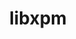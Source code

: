 ---
title: "libxpm"
layout: cache
categories: [package, develop]
meta: {"compilers": ["gcc@=11.4.0"], "num_specs": 7, "num_specs_by_stack": {"hep": 7, "root": 7}, "oss": ["ubuntu22.04"], "platforms": ["linux"], "stacks": ["hep", "root"], "targets": ["x86_64_v3"], "versions": ["3.5.17"]}
spec_details: [{"compiler": "gcc@=11.4.0", "hash": "nvhlx2wuze23izoacne3hf3bbgi2gx3x", "os": "ubuntu22.04", "platform": "linux", "size": "-", "stacks": ["hep", "root"], "tarball": "https://binaries.spack.io/develop/build_cache/linux-ubuntu22.04-x86_64_v3/gcc-11.4.0/libxpm-3.5.17/linux-ubuntu22.04-x86_64_v3-gcc-11.4.0-libxpm-3.5.17-nvhlx2wuze23izoacne3hf3bbgi2gx3x.spack", "target": "x86_64_v3", "variants": ["build_system=autotools"], "versions": ["3.5.17"]}, {"compiler": "gcc@=11.4.0", "hash": "bpm6n54xzhpgnux6hpl5lbyjrdrp5end", "os": "ubuntu22.04", "platform": "linux", "size": "-", "stacks": ["hep", "root"], "tarball": "https://binaries.spack.io/develop/build_cache/linux-ubuntu22.04-x86_64_v3/gcc-11.4.0/libxpm-3.5.17/linux-ubuntu22.04-x86_64_v3-gcc-11.4.0-libxpm-3.5.17-bpm6n54xzhpgnux6hpl5lbyjrdrp5end.spack", "target": "x86_64_v3", "variants": ["build_system=autotools"], "versions": ["3.5.17"]}, {"compiler": "gcc@=11.4.0", "hash": "66ack5ohctj6hj6xhith7opk4kf4kbmr", "os": "ubuntu22.04", "platform": "linux", "size": "-", "stacks": ["hep", "root"], "tarball": "https://binaries.spack.io/develop/build_cache/linux-ubuntu22.04-x86_64_v3/gcc-11.4.0/libxpm-3.5.17/linux-ubuntu22.04-x86_64_v3-gcc-11.4.0-libxpm-3.5.17-66ack5ohctj6hj6xhith7opk4kf4kbmr.spack", "target": "x86_64_v3", "variants": ["build_system=autotools"], "versions": ["3.5.17"]}, {"compiler": "gcc@=11.4.0", "hash": "vwyiwx64gkfwx5l6m2zhgg25flrjoijr", "os": "ubuntu22.04", "platform": "linux", "size": "-", "stacks": ["hep", "root"], "tarball": "https://binaries.spack.io/develop/build_cache/linux-ubuntu22.04-x86_64_v3/gcc-11.4.0/libxpm-3.5.17/linux-ubuntu22.04-x86_64_v3-gcc-11.4.0-libxpm-3.5.17-vwyiwx64gkfwx5l6m2zhgg25flrjoijr.spack", "target": "x86_64_v3", "variants": ["build_system=autotools"], "versions": ["3.5.17"]}, {"compiler": "gcc@=11.4.0", "hash": "yezgweglrjbl7pbh75sjwyvmnts52p4m", "os": "ubuntu22.04", "platform": "linux", "size": "-", "stacks": ["hep", "root"], "tarball": "https://binaries.spack.io/develop/build_cache/linux-ubuntu22.04-x86_64_v3/gcc-11.4.0/libxpm-3.5.17/linux-ubuntu22.04-x86_64_v3-gcc-11.4.0-libxpm-3.5.17-yezgweglrjbl7pbh75sjwyvmnts52p4m.spack", "target": "x86_64_v3", "variants": ["build_system=autotools"], "versions": ["3.5.17"]}, {"compiler": "gcc@=11.4.0", "hash": "wyng5z3nqprbpllseqyya2eokjmrxhbb", "os": "ubuntu22.04", "platform": "linux", "size": "-", "stacks": ["hep", "root"], "tarball": "https://binaries.spack.io/develop/build_cache/linux-ubuntu22.04-x86_64_v3/gcc-11.4.0/libxpm-3.5.17/linux-ubuntu22.04-x86_64_v3-gcc-11.4.0-libxpm-3.5.17-wyng5z3nqprbpllseqyya2eokjmrxhbb.spack", "target": "x86_64_v3", "variants": ["build_system=autotools"], "versions": ["3.5.17"]}, {"compiler": "gcc@=11.4.0", "hash": "2uj5ykdff3aocktmgdq37lav3lqb6rzx", "os": "ubuntu22.04", "platform": "linux", "size": "-", "stacks": ["hep", "root"], "tarball": "https://binaries.spack.io/develop/build_cache/linux-ubuntu22.04-x86_64_v3/gcc-11.4.0/libxpm-3.5.17/linux-ubuntu22.04-x86_64_v3-gcc-11.4.0-libxpm-3.5.17-2uj5ykdff3aocktmgdq37lav3lqb6rzx.spack", "target": "x86_64_v3", "variants": ["build_system=autotools"], "versions": ["3.5.17"]}]
---